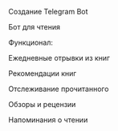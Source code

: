 Создание Telegram Bot 

Бот для чтения

Функционал:

Ежедневные отрывки из книг

Рекомендации книг

Отслеживание прочитанного

Обзоры и рецензии

Напоминания о чтении
